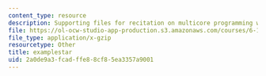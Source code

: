 ```yaml
---
content_type: resource
description: Supporting files for recitation on multicore programming with Cell.
file: https://ol-ocw-studio-app-production.s3.amazonaws.com/courses/6-189-multicore-programming-primer-january-iap-2007/2a0de9a3fcadffe88cf85ea3357a9001_examplestar.gz
file_type: application/x-gzip
resourcetype: Other
title: examplestar
uid: 2a0de9a3-fcad-ffe8-8cf8-5ea3357a9001
---
```

